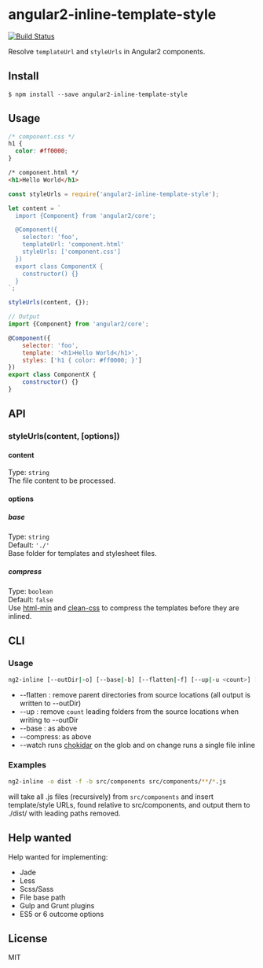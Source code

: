 # angular2-inline-template-style

[![Build Status](https://travis-ci.org/ghpabs/angular2-inline-template-style.svg?branch=master)](https://travis-ci.org/ghpabs/angular2-inline-template-style)

Resolve `templateUrl` and `styleUrls` in Angular2 components.

## Install

```
$ npm install --save angular2-inline-template-style
```

## Usage

```css
/* component.css */
h1 {
  color: #ff0000;
}
```

```html
/* component.html */
<h1>Hello World</h1>
```

```js
const styleUrls = require('angular2-inline-template-style');

let content = `
  import {Component} from 'angular2/core';

  @Component({
    selector: 'foo',
    templateUrl: 'component.html'
    styleUrls: ['component.css']
  })
  export class ComponentX {
    constructor() {}
  }
`;

styleUrls(content, {});
```

```js
// Output
import {Component} from 'angular2/core';

@Component({
	selector: 'foo',
	template: '<h1>Hello World</h1>',
	styles: ['h1 { color: #ff0000; }']
})
export class ComponentX {
	constructor() {}
}
```

## API
### styleUrls(content, [options])
#### content
Type: `string`  
The file content to be processed.

#### options
##### base
Type: `string`  
Default: `'./'`  
Base folder for templates and stylesheet files.
##### compress
Type: `boolean`  
Default: `false`  
Use [html-min](https://github.com/kangax/html-minifier) and [clean-css](https://github.com/jakubpawlowicz/clean-css) to compress the templates before they are inlined.

## CLI
### Usage
```bash
ng2-inline [--outDir|-o] [--base|-b] [--flatten|-f] [--up|-u <count>] [--compress|-c] [--watch|-w] <path glob>
```
- --flatten : remove parent directories from source locations (all output is written to --outDir)
- --up <count> : remove ```count``` leading folders from the source locations when writing to --outDir
- --base : as above
- --compress: as above
- --watch runs [chokidar](https://github.com/paulmillr/chokidar) on the glob and on change runs a single file inline

### Examples
```bash
ng2-inline -o dist -f -b src/components src/components/**/*.js
```
will take all .js files (recursively) from ```src/components``` and insert template/style URLs, found relative to src/components, and output them to ./dist/ with leading paths removed.

## Help wanted
Help wanted for implementing:
- Jade
- Less
- Scss/Sass
- File base path
- Gulp and Grunt plugins
- ES5 or 6 outcome options

## License
MIT
